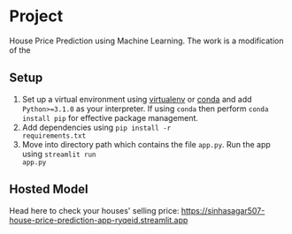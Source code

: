 # Project 
House Price Prediction using Machine Learning. The work is a modification of the 

## Setup
1. Set up a virtual environment using [virtualenv](https://packaging.python.org/en/latest/guides/installing-using-pip-and-virtual-environments/#creating-a-virtual-environment) or [conda](https://conda.io/projects/conda/en/latest/user-guide/tasks/manage-environments.html) and add <code>Python>=3.1.0</code> as your interpreter. If using <code>conda</code> then perform <code>conda install pip</code> for effective package management.  
2. Add dependencies using <code>pip install -r requirements.txt</code>
3. Move into directory path which contains the file <code>app.py</code>. Run the app using <code>streamlit run app.py</code>

## Hosted Model
Head here to check your houses' selling price: https://sinhasagar507-house-price-prediction-app-ryqeid.streamlit.app


